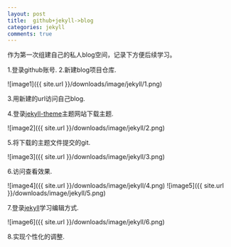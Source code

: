 ```yaml
---
layout: post
title:  github+jekyll->blog
categories: jekyll
comments: true
---
```

作为第一次组建自己的私人blog空间，记录下方便后续学习。

1.登录github账号.
2.新建blog项目仓库.

![image1]({{ site.url }}/downloads/image/jekyll/1.png)

3.用新建的url访问自己blog.

4.登录[jekyll-theme][jekyll-theme]主题网站下载主题.

![image2]({{ site.url }}/downloads/image/jekyll/2.png)

5.将下载的主题文件提交的git.

![image3]({{ site.url }}/downloads/image/jekyll/3.png)

6.访问查看效果.

![image4]({{ site.url }}/downloads/image/jekyll/4.png)
![image5]({{ site.url }}/downloads/image/jekyll/5.png)

7.登录[jekyll][jekyll]学习编辑方式.

![image6]({{ site.url }}/downloads/image/jekyll/6.png)

8.实现个性化的调整.


[jekyll]:      https://www.jekyll.com.cn/
[jekyll-theme]:   http://jekyllthemes.org/

